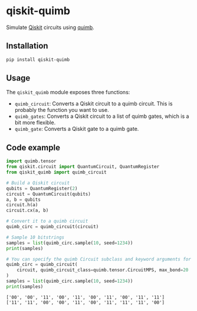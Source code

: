 # qiskit-quimb

<!-- start introduction -->

Simulate [Qiskit](https://www.ibm.com/quantum/qiskit) circuits using [quimb](https://quimb.readthedocs.io/en/latest/).

<!-- end introduction -->

## Installation

<!-- start installation -->

```bash
pip install qiskit-quimb
```

<!-- end installation -->

## Usage

The `qiskit_quimb` module exposes three functions:

- `quimb_circuit`: Converts a Qiskit circuit to a quimb circuit. This is probably the function you want to use.
- `quimb_gates`: Converts a Qiskit circuit to a list of quimb gates, which is a bit more flexible.
- `quimb_gate`: Converts a Qiskit gate to a quimb gate.

## Code example

<!-- start code-example -->

```python
import quimb.tensor
from qiskit.circuit import QuantumCircuit, QuantumRegister
from qiskit_quimb import quimb_circuit

# Build a Qiskit circuit
qubits = QuantumRegister(2)
circuit = QuantumCircuit(qubits)
a, b = qubits
circuit.h(a)
circuit.cx(a, b)

# Convert it to a quimb circuit
quimb_circ = quimb_circuit(circuit)

# Sample 10 bitstrings
samples = list(quimb_circ.sample(10, seed=1234))
print(samples)

# You can specify the quimb Circuit subclass and keyword arguments for the constructor
quimb_circ = quimb_circuit(
    circuit, quimb_circuit_class=quimb.tensor.CircuitMPS, max_bond=20
)
samples = list(quimb_circ.sample(10, seed=1234))
print(samples)
```

```text
['00', '00', '11', '00', '11', '00', '11', '00', '11', '11']
['11', '11', '00', '00', '11', '00', '11', '11', '11', '00']
```

<!-- end code-example -->
